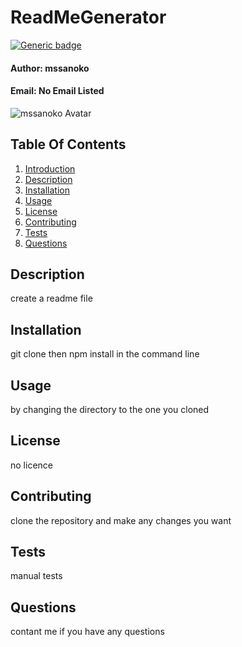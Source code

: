 
# ReadMeGenerator <a name="introduction"></a>

[![Generic badge](https://img.shields.io/badge/Version-undefined-blue.svg)](https://shields.io/)

#### __Author:__ mssanoko
#### __Email:__ No Email Listed
![mssanoko Avatar](https://avatars2.githubusercontent.com/u/61078512?v=4)

## Table Of Contents
1) [Introduction](#introduction)
2) [Description](#description)
3) [Installation](#installation)
4) [Usage](#usage)
5) [License](#license)
6) [Contributing](#contributing)
7) [Tests](#tests)
7) [Questions](#questions)

## Description <a name="description"></a>
create a readme file

## Installation <a name="installation"></a>
git clone then npm install in the command line 

## Usage <a name="usage"></a>
by changing the directory to the one you cloned 

## License <a name="license"></a>
no licence

## Contributing <a name="contributing"></a>
clone the repository and make any changes you want 

## Tests <a name="tests"></a>
manual tests

## Questions <a name="questions"></a>
contant me if you have any questions
        